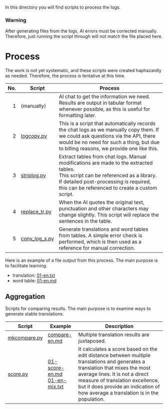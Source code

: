 In this directory you will find scripts to process the logs.

### Warning

After generating files from the logs, AI errors must be corrected manually.
Therefore, just running the script through will not match the file placed here.

# Process

The work is not yet systematic, and these scripts were created haphazardly as needed.
Therefore, the process is tentative at this time.

| No. | Script | Process |
|----:|--------|---------|
|1|(manually)|AI chat to get the information we need. Results are output in tabular format whenever possible, as this is useful for formatting later.|
|2|[logcopy.py](https://github.com/7shi/dante-la-el/blob/main/scripts/logcopy.py)|This is a script that automatically records the chat logs as we manually copy them. If we could ask questions via the API, there would be no need for such a thing, but due to billing reasons, we provide one like this.|
|3|[striplog.py](https://github.com/7shi/dante-la-el/blob/main/scripts/striplog.py)|Extract tables from chat logs. Manual modifications are made to the extracted tables.<br>This script can be referenced as a library. If detailed post-processing is required, this can be referenced to create a custom script.|
|4|[replace_tr.py](https://github.com/7shi/dante-la-el/blob/main/scripts/replace_tr.py)|When the AI quotes the original text, punctuation and other characters may change slightly. This script will replace the sentences in the table.|
|5|[conv_log_s.py](https://github.com/7shi/dante-la-el/blob/main/scripts/conv_log_s.py)|Generate translations and word tables from tables. A simple error check is performed, which is then used as a reference for manual correction.|

Here is an example of a file output from this process. The main purpose is to facilitate learning.

* translation: [01-en.txt](https://github.com/7shi/dante-la-el/blob/main/Inferno/ChatGPT/en/01-en.txt)
* word table: [01-en.md](https://github.com/7shi/dante-la-el/blob/main/Inferno/ChatGPT/en/01-en.md)

## Aggregation

Scripts for comparing results. The main purpose is to examine ways to generate stable translations.

| Script | Example | Description |
|--------|---------|-------------|
|[mkcompare.py](https://github.com/7shi/dante-la-el/blob/main/scripts/mkcompare.py)|[compare-en.md](https://github.com/7shi/dante-la-el/blob/main/Inferno/compare-en.md)|Multiple translation results are juxtaposed.|
|[score.py](https://github.com/7shi/dante-la-el/blob/main/scripts/score.py)|[01-score-en.md](https://github.com/7shi/dante-la-el/blob/main/Inferno/MT/01-score-en.md)<br>[01-en-mix.txt](https://github.com/7shi/dante-la-el/blob/main/Inferno/MT/01-en-mix.txt)|It calculates a score based on the edit distance between multiple translations and generates a translation that mixes the most average lines. It is not a direct measure of translation excellence, but it does provide an indication of how average a translation is in the population.|
